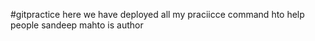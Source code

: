 ﻿#gitpractice
here we have deployed all my praciicce command hto help people
sandeep mahto is author
